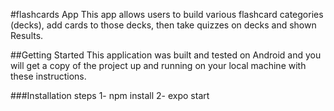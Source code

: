 #flashcards App
This app allows users to build various flashcard categories (decks), add cards to those decks, then take quizzes on decks and shown Results.

##Getting Started
This application was built and tested on Android and you will get a copy of the project up and running on your local machine with these instructions.

###Installation steps
1- npm install 
2- expo start
